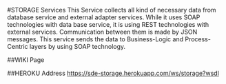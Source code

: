 #STORAGE Services
This Service collects all kind of necessary data from database service and external adapter services. While it uses SOAP technologies with data base service, it is using REST technologies with external services. Communication between them is made by JSON messages. This service sends the data to Business-Logic and Process-Centric layers by using SOAP technology.

##WIKI Page

##HEROKU Address
https://sde-storage.herokuapp.com/ws/storage?wsdl

